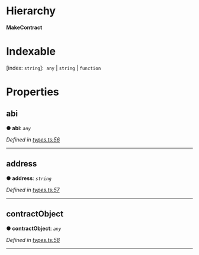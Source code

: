 

# Hierarchy

**MakeContract**

# Indexable

\[index: `string`\]:&nbsp; `any` &#124; `string` &#124; `function`

# Properties

<a id="abi"></a>

##  abi

**● abi**: *`any`*

*Defined in [types.ts:56](https://github.com/paritytech/js-libs/blob/7df4531/packages/light.js/src/types.ts#L56)*

___
<a id="address"></a>

##  address

**● address**: *`string`*

*Defined in [types.ts:57](https://github.com/paritytech/js-libs/blob/7df4531/packages/light.js/src/types.ts#L57)*

___
<a id="contractobject"></a>

##  contractObject

**● contractObject**: *`any`*

*Defined in [types.ts:58](https://github.com/paritytech/js-libs/blob/7df4531/packages/light.js/src/types.ts#L58)*

___

